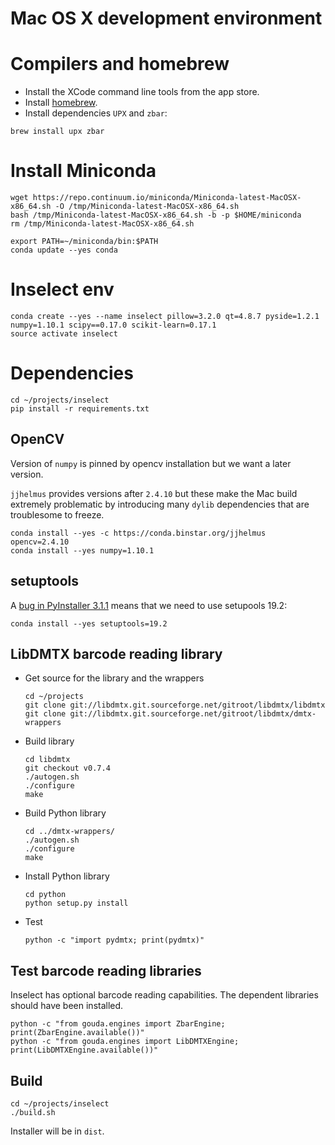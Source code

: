 # Mac OS X development environment

# Compilers and homebrew

* Install the XCode command line tools from the app store.
* Install [homebrew](http://brew.sh/).
* Install dependencies `UPX` and `zbar`:

```
brew install upx zbar
```

# Install Miniconda

```
wget https://repo.continuum.io/miniconda/Miniconda-latest-MacOSX-x86_64.sh -O /tmp/Miniconda-latest-MacOSX-x86_64.sh
bash /tmp/Miniconda-latest-MacOSX-x86_64.sh -b -p $HOME/miniconda
rm /tmp/Miniconda-latest-MacOSX-x86_64.sh

export PATH=~/miniconda/bin:$PATH
conda update --yes conda
```

# Inselect env

```
conda create --yes --name inselect pillow=3.2.0 qt=4.8.7 pyside=1.2.1 numpy=1.10.1 scipy==0.17.0 scikit-learn=0.17.1
source activate inselect
```

# Dependencies

```
cd ~/projects/inselect
pip install -r requirements.txt
```

## OpenCV
Version of `numpy` is pinned by opencv installation but we want a later
version.

`jjhelmus` provides versions after `2.4.10` but these make the Mac build
extremely problematic by introducing many `dylib` dependencies that are
troublesome to freeze.
```
conda install --yes -c https://conda.binstar.org/jjhelmus opencv=2.4.10
conda install --yes numpy=1.10.1
```

## setuptools
A [bug in PyInstaller 3.1.1](https://github.com/pyinstaller/pyinstaller/issues/1773)
means that we need to use setupools 19.2:

```
conda install --yes setuptools=19.2
```

## LibDMTX barcode reading library

* Get source for the library and the wrappers

    ```
    cd ~/projects
    git clone git://libdmtx.git.sourceforge.net/gitroot/libdmtx/libdmtx
    git clone git://libdmtx.git.sourceforge.net/gitroot/libdmtx/dmtx-wrappers
    ```

* Build library

    ```
    cd libdmtx
    git checkout v0.7.4
    ./autogen.sh
    ./configure
    make
    ```

* Build Python library

    ```
    cd ../dmtx-wrappers/
    ./autogen.sh
    ./configure
    make
    ```

* Install Python library

    ```
    cd python
    python setup.py install
    ```

* Test

    ```
    python -c "import pydmtx; print(pydmtx)"
    ```

## Test barcode reading libraries

Inselect has optional barcode reading capabilities. The dependent libraries
should have been installed.

```
python -c "from gouda.engines import ZbarEngine; print(ZbarEngine.available())"
python -c "from gouda.engines import LibDMTXEngine; print(LibDMTXEngine.available())"
```

## Build

```
cd ~/projects/inselect
./build.sh
```

Installer will be in `dist`.
